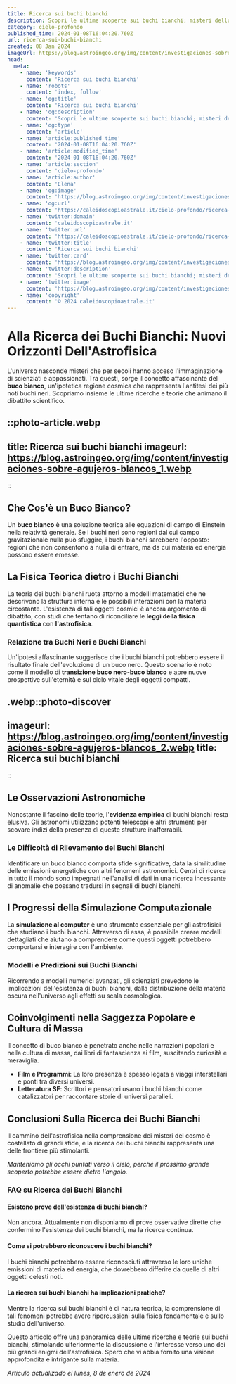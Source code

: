 ```yaml
---
title: Ricerca sui buchi bianchi
description: Scopri le ultime scoperte sui buchi bianchi; misteri delluniverso svelati e ricerche allavanguardia. Entra nel futuro dellastrofisica!
category: cielo-profondo
published_time: 2024-01-08T16:04:20.760Z
url: ricerca-sui-buchi-bianchi
created: 08 Jan 2024
imageUrl: https://blog.astroingeo.org/img/content/investigaciones-sobre-agujeros-blancos_1.webp
head:
  meta:
    - name: 'keywords'
      content: 'Ricerca sui buchi bianchi'
    - name: 'robots'
      content: 'index, follow'
    - name: 'og:title'
      content: 'Ricerca sui buchi bianchi'
    - name: 'og:description'
      content: 'Scopri le ultime scoperte sui buchi bianchi; misteri delluniverso svelati e ricerche allavanguardia. Entra nel futuro dellastrofisica!'
    - name: 'og:type'
      content: 'article'
    - name: 'article:published_time'
      content: '2024-01-08T16:04:20.760Z'
    - name: 'article:modified_time'
      content: '2024-01-08T16:04:20.760Z'
    - name: 'article:section'
      content: 'cielo-profondo'
    - name: 'article:author'
      content: 'Elena'
    - name: 'og:image'
      content: 'https://blog.astroingeo.org/img/content/investigaciones-sobre-agujeros-blancos_1.webp'
    - name: 'og:url'
      content: 'https://caleidoscopioastrale.it/cielo-profondo/ricerca-sui-buchi-bianchi'
    - name: 'twitter:domain'
      content: 'caleidoscopioastrale.it'
    - name: 'twitter:url'
      content: 'https://caleidoscopioastrale.it/cielo-profondo/ricerca-sui-buchi-bianchi'
    - name: 'twitter:title'
      content: 'Ricerca sui buchi bianchi'
    - name: 'twitter:card'
      content: 'https://blog.astroingeo.org/img/content/investigaciones-sobre-agujeros-blancos_1.webp'
    - name: 'twitter:description'
      content: 'Scopri le ultime scoperte sui buchi bianchi; misteri delluniverso svelati e ricerche allavanguardia. Entra nel futuro dellastrofisica!'
    - name: 'twitter:image'
      content: 'https://blog.astroingeo.org/img/content/investigaciones-sobre-agujeros-blancos_1.webp'
    - name: 'copyright'
      content: '© 2024 caleidoscopioastrale.it'
---
```

# Alla Ricerca dei Buchi Bianchi: Nuovi Orizzonti Dell'Astrofisica

L'universo nasconde misteri che per secoli hanno acceso l'immaginazione di scienziati e appassionati. Tra questi, sorge il concetto affascinante del **buco bianco**, un'ipotetica regione cosmica che rappresenta l'antitesi dei più noti buchi neri. Scopriamo insieme le ultime ricerche e teorie che animano il dibattito scientifico.

::photo-article.webp
---
title: Ricerca sui buchi bianchi
imageurl: https://blog.astroingeo.org/img/content/investigaciones-sobre-agujeros-blancos_1.webp
---
::

## Che Cos'è un Buco Bianco?
Un **buco bianco** è una soluzione teorica alle equazioni di campo di Einstein nella relatività generale. Se i buchi neri sono regioni dal cui campo gravitazionale nulla può sfuggire, i buchi bianchi sarebbero l'opposto: regioni che non consentono a nulla di entrare, ma da cui materia ed energia possono essere emesse.

## La Fisica Teorica dietro i Buchi Bianchi
La teoria dei buchi bianchi ruota attorno a modelli matematici che ne descrivono la struttura interna e le possibili interazioni con la materia circostante. L'esistenza di tali oggetti cosmici è ancora argomento di dibattito, con studi che tentano di riconciliare le **leggi della fisica quantistica** con **l'astrofisica**.

### Relazione tra Buchi Neri e Buchi Bianchi
Un'ipotesi affascinante suggerisce che i buchi bianchi potrebbero essere il risultato finale dell'evoluzione di un buco nero. Questo scenario è noto come il modello di **transizione buco nero-buco bianco** e apre nuove prospettive sull'eternità e sul ciclo vitale degli oggetti compatti.

.webp::photo-discover
---
imageurl: https://blog.astroingeo.org/img/content/investigaciones-sobre-agujeros-blancos_2.webp
title: Ricerca sui buchi bianchi
---
::

## Le Osservazioni Astronomiche
Nonostante il fascino delle teorie, l'**evidenza empirica** di buchi bianchi resta elusiva. Gli astronomi utilizzano potenti telescopi e altri strumenti per scovare indizi della presenza di queste strutture inafferrabili.

### Le Difficoltà di Rilevamento dei Buchi Bianchi
Identificare un buco bianco comporta sfide significative, data la similitudine delle emissioni energetiche con altri fenomeni astronomici. Centri di ricerca in tutto il mondo sono impegnati nell'analisi di dati in una ricerca incessante di anomalie che possano tradursi in segnali di buchi bianchi.

## I Progressi della Simulazione Computazionale
La **simulazione al computer** è uno strumento essenziale per gli astrofisici che studiano i buchi bianchi. Attraverso di essa, è possibile creare modelli dettagliati che aiutano a comprendere come questi oggetti potrebbero comportarsi e interagire con l'ambiente.

### Modelli e Predizioni sui Buchi Bianchi
Ricorrendo a modelli numerici avanzati, gli scienziati prevedono le implicazioni dell'esistenza di buchi bianchi, dalla distribuzione della materia oscura nell'universo agli effetti su scala cosmologica.

## Coinvolgimenti nella Saggezza Popolare e Cultura di Massa
Il concetto di buco bianco è penetrato anche nelle narrazioni popolari e nella cultura di massa, dai libri di fantascienza ai film, suscitando curiosità e meraviglia.

- **Film e Programmi**: La loro presenza è spesso legata a viaggi interstellari e ponti tra diversi universi.
- **Letteratura SF**: Scrittori e pensatori usano i buchi bianchi come catalizzatori per raccontare storie di universi paralleli.

## Conclusioni Sulla Ricerca dei Buchi Bianchi
Il cammino dell'astrofisica nella comprensione dei misteri del cosmo è costellato di grandi sfide, e la ricerca dei buchi bianchi rappresenta una delle frontiere più stimolanti. 

*Manteniamo gli occhi puntati verso il cielo, perché il prossimo grande scoperto potrebbe essere dietro l'angolo.*

### FAQ su Ricerca dei Buchi Bianchi

#### Esistono prove dell'esistenza di buchi bianchi?
Non ancora. Attualmente non disponiamo di prove osservative dirette che confermino l'esistenza dei buchi bianchi, ma la ricerca continua.

#### Come si potrebbero riconoscere i buchi bianchi?
I buchi bianchi potrebbero essere riconosciuti attraverso le loro uniche emissioni di materia ed energia, che dovrebbero differire da quelle di altri oggetti celesti noti.

#### La ricerca sui buchi bianchi ha implicazioni pratiche?
Mentre la ricerca sui buchi bianchi è di natura teorica, la comprensione di tali fenomeni potrebbe avere ripercussioni sulla fisica fondamentale e sullo studio dell'universo.

Questo articolo offre una panoramica delle ultime ricerche e teorie sui buchi bianchi, stimolando ulteriormente la discussione e l'interesse verso uno dei più grandi enigmi dell'astrofisica. Spero che vi abbia fornito una visione approfondita e intrigante sulla materia.

_Artículo actualizado el lunes, 8 de enero de 2024_